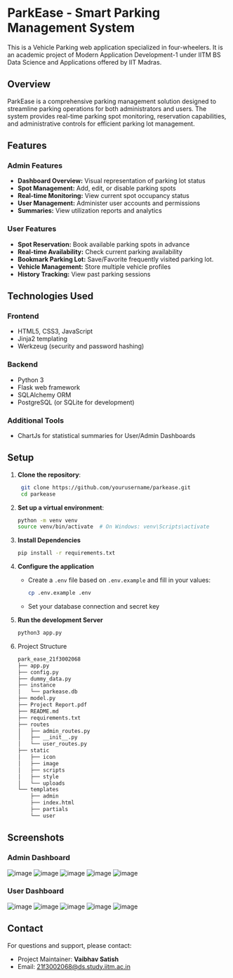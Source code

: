 # ParkEase - Smart Parking Management System
This is a Vehicle Parking web application specialized in four-wheelers. It is an academic project of Modern Application Development-1 under IITM BS Data Science and Applications offered by IIT Madras. 

## Overview
ParkEase is a comprehensive parking management solution designed to streamline parking operations for both administrators and users. The system provides real-time parking spot monitoring, reservation capabilities, and administrative controls for efficient parking lot management.

## Features
### Admin Features
- **Dashboard Overview:** Visual representation of parking lot status
- **Spot Management:** Add, edit, or disable parking spots
- **Real-time Monitoring:** View current spot occupancy status
- **User Management:** Administer user accounts and permissions
- **Summaries:** View utilization reports and analytics

### User Features
- **Spot Reservation:** Book available parking spots in advance
- **Real-time Availability:** Check current parking availability
- **Bookmark Parking Lot:** Save/Favorite frequently visited parking lot.
- **Vehicle Management:** Store multiple vehicle profiles
- **History Tracking:** View past parking sessions

## Technologies Used
### Frontend
- HTML5, CSS3, JavaScript
- Jinja2 templating
- Werkzeug (security and password hashing)

### Backend
- Python 3
- Flask web framework
- SQLAlchemy ORM
- PostgreSQL (or SQLite for development)

### Additional Tools
- ChartJs for statistical summaries for User/Admin Dashboards

## Setup
1. **Clone the repository**:  
   ```bash
    git clone https://github.com/yourusername/parkease.git
    cd parkease

2. **Set up a virtual environment**:
    ```bash
    python -m venv venv
    source venv/bin/activate  # On Windows: venv\Scripts\activate

3. **Install Dependencies**
   ```bash
   pip install -r requirements.txt

4. **Configure the application**
   - Create a `.env` file based on `.env.example` and fill in your values:
       ```bash
     cp .env.example .env
   - Set your database connection and secret key

5. **Run the development Server**
   ```bash
   python3 app.py

5. Project Structure
   ```bash
   park_ease_21f3002068
   ├── app.py
   ├── config.py
   ├── dummy_data.py
   ├── instance
   │   └── parkease.db
   ├── model.py
   ├── Project Report.pdf
   ├── README.md
   ├── requirements.txt
   ├── routes
   │   ├── admin_routes.py
   │   ├── __init__.py
   │   └── user_routes.py
   ├── static
   │   ├── icon
   │   ├── image
   │   ├── scripts
   │   ├── style
   │   └── uploads
   └── templates
       ├── admin
       ├── index.html
       ├── partials
       └── user


## Screenshots
### Admin Dashboard
![image](https://github.com/user-attachments/assets/d2df24e1-5d4a-483e-b8b9-f366148e3230)
![image](https://github.com/user-attachments/assets/03a74c75-f008-4d1a-a8ef-f965aa169cda)
![image](https://github.com/user-attachments/assets/33fb7a92-c51e-4c94-83e4-6c67bfa6d1e0)
![image](https://github.com/user-attachments/assets/54561816-74c5-4779-96b4-df70ace21678)
![image](https://github.com/user-attachments/assets/e14b3341-6fda-4587-b98a-87ed5f7b78f7)


### User Dashboard
![image](https://github.com/user-attachments/assets/4e661102-28ff-4666-85e9-852a22d67c73)
![image](https://github.com/user-attachments/assets/e646f5f0-b561-447a-a1e7-f9e717f5b0ca)
![image](https://github.com/user-attachments/assets/8f786e54-514b-4635-ab50-ee0129bdae68)
![image](https://github.com/user-attachments/assets/971284a1-3777-4ed2-8410-451f67618b3e)
![image](https://github.com/user-attachments/assets/dbe790cd-ebc1-467f-8f49-61e9be44c220)



## Contact
For questions and support, please contact:
- Project Maintainer: **Vaibhav Satish**
- Email: 21f3002068@ds.study.iitm.ac.in


